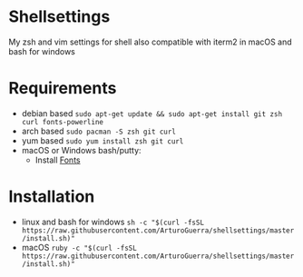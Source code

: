 # Shellsettings
My zsh and vim settings for shell also compatible with iterm2 in macOS and bash for windows

# Requirements
- debian based `sudo apt-get update && sudo apt-get install git zsh curl fonts-powerline`
- arch based `sudo pacman -S zsh git curl`
- yum based `sudo yum install zsh git curl`
- macOS or Windows bash/putty:
  - Install [Fonts](https://github.com/powerline/fonts)
  
# Installation
 - linux and bash for windows `sh -c "$(curl -fsSL https://raw.githubusercontent.com/ArturoGuerra/shellsettings/master/install.sh)"`
 - macOS `ruby -c "$(curl -fsSL https://raw.githubusercontent.com/ArturoGuerra/shellsettings/master/install.sh)"`
